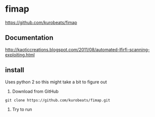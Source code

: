 # fimap
https://github.com/kurobeats/fimap
## Documentation
http://kaoticcreations.blogspot.com/2011/08/automated-lfirfi-scanning-exploiting.html
## install
Uses python 2 so this might take a bit to figure out
1.  Download from GitHub
```
git clone https://github.com/kurobeats/fimap.git
```
1.  Try to run
```

```